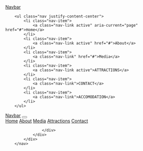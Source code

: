 <div class="container">
  <nav class="navbar navbar-expand-lg bg-body-tertiary">
    <div class="container-fluid">
      <a class="navbar-brand" href="#">Navbar</a>
    </div>
  </nav>
</div>


		<ul class="nav justify-content-center">
			<li class="nav-item">
				<a class="nav-link active" aria-current="page" href="#">Home</a>
			</li>
			<li class="nav-item">
				<a class="nav-link active" href="#">About</a>
			</li>
			<li class="nav-item">
				<a class="nav-link" href="#">Media</a>
			</li>
			<li class="nav-item">
				<a class="nav-link active">ATTRACTIONS</a>
			</li>
			<li class="nav-item">
				<a class="nav-link">CONTACT</a>
			</li>
			<li class="nav-item">
				<a class="nav-link">ACCOMODATION</a>
			</li>
		</ul>

<nav class="navbar navbar-expand-md bg-body-tertiary bg-dark" data-bs-theme="dark">
			<div class="container-fluid">
				<a class="navbar-brand"  href="#">Navbar</a>
				<button class="navbar-toggler" type="button" data-bs-toggle="collapse" data-bs-target="#navbarNavAltMarkup"
					aria-controls="navbarNavAltMarkup" aria-expanded="false" aria-label="Toggle navigation">
					<span class="navbar-toggler-icon"></span>
				</button>
				<div class="collapse navbar-collapse nav justify-content-center" id="navbarNavAltMarkup">
					<div class="nav">
						<a class="nav-link active" aria-current="page" href="#">Home</a>
						<a class="nav-link" href="#">About</a>
						<a class="nav-link" href="#">Media</a>
						<a class="nav-link" href="#">Attractions</a>
						<a class="nav-link" href="#">Contact</a>
						
					</div>
				</div>
			</div>
		</nav>


		
